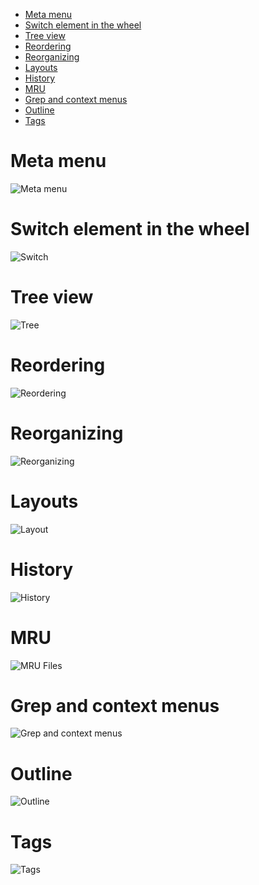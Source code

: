 <!-- vim: set filetype=markdown: -->

<!-- vim-markdown-toc GFM -->

+ [Meta menu](#meta-menu)
+ [Switch element in the wheel](#switch-element-in-the-wheel)
+ [Tree view](#tree-view)
+ [Reordering](#reordering)
+ [Reorganizing](#reorganizing)
+ [Layouts](#layouts)
+ [History](#history)
+ [MRU](#mru)
+ [Grep and context menus](#grep-and-context-menus)
+ [Outline](#outline)
+ [Tags](#tags)

<!-- vim-markdown-toc -->

# Meta menu

![Meta menu](screencast/menu-meta.gif)

# Switch element in the wheel

![Switch](screencast/switch.gif)

# Tree view

![Tree](screencast/tree.gif)

# Reordering

![Reordering](screencast/reordering.gif)

# Reorganizing

![Reorganizing](screencast/reorganizing.gif)

# Layouts

![Layout](screencast/layout.gif)

# History

![History](screencast/history.gif)

# MRU

![MRU Files](screencast/mru-files.gif)

# Grep and context menus

![Grep and context menus](screencast/grep-context.gif)

# Outline

![Outline](screencast/outline.gif)

# Tags

![Tags](screencast/tags.gif)
